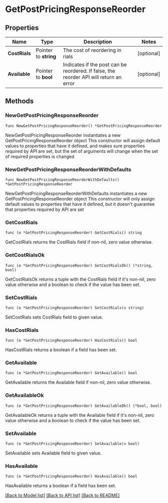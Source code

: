 # GetPostPricingResponseReorder

## Properties

Name | Type | Description | Notes
------------ | ------------- | ------------- | -------------
**CostRials** | Pointer to **string** | The cost of reordering in rials | [optional] 
**Available** | Pointer to **bool** | Indicates if the post can be reordered. If false, the reorder API will return an error | [optional] 

## Methods

### NewGetPostPricingResponseReorder

`func NewGetPostPricingResponseReorder() *GetPostPricingResponseReorder`

NewGetPostPricingResponseReorder instantiates a new GetPostPricingResponseReorder object
This constructor will assign default values to properties that have it defined,
and makes sure properties required by API are set, but the set of arguments
will change when the set of required properties is changed

### NewGetPostPricingResponseReorderWithDefaults

`func NewGetPostPricingResponseReorderWithDefaults() *GetPostPricingResponseReorder`

NewGetPostPricingResponseReorderWithDefaults instantiates a new GetPostPricingResponseReorder object
This constructor will only assign default values to properties that have it defined,
but it doesn't guarantee that properties required by API are set

### GetCostRials

`func (o *GetPostPricingResponseReorder) GetCostRials() string`

GetCostRials returns the CostRials field if non-nil, zero value otherwise.

### GetCostRialsOk

`func (o *GetPostPricingResponseReorder) GetCostRialsOk() (*string, bool)`

GetCostRialsOk returns a tuple with the CostRials field if it's non-nil, zero value otherwise
and a boolean to check if the value has been set.

### SetCostRials

`func (o *GetPostPricingResponseReorder) SetCostRials(v string)`

SetCostRials sets CostRials field to given value.

### HasCostRials

`func (o *GetPostPricingResponseReorder) HasCostRials() bool`

HasCostRials returns a boolean if a field has been set.

### GetAvailable

`func (o *GetPostPricingResponseReorder) GetAvailable() bool`

GetAvailable returns the Available field if non-nil, zero value otherwise.

### GetAvailableOk

`func (o *GetPostPricingResponseReorder) GetAvailableOk() (*bool, bool)`

GetAvailableOk returns a tuple with the Available field if it's non-nil, zero value otherwise
and a boolean to check if the value has been set.

### SetAvailable

`func (o *GetPostPricingResponseReorder) SetAvailable(v bool)`

SetAvailable sets Available field to given value.

### HasAvailable

`func (o *GetPostPricingResponseReorder) HasAvailable() bool`

HasAvailable returns a boolean if a field has been set.


[[Back to Model list]](../README.md#documentation-for-models) [[Back to API list]](../README.md#documentation-for-api-endpoints) [[Back to README]](../README.md)


